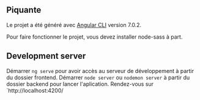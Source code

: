 ## Piquante

Le projet a été généré avec [Angular CLI](https://github.com/angular/angular-cli) version 7.0.2.

Pour faire fonctionner le projet, vous devez installer node-sass à part.

## Development server

Démarrer `ng serve` pour avoir accès au serveur de développement à partir du dossier frontend.
Démarrer `node server` ou `nodemon server` à partir du dossier backend pour lancer l'aplication.
Rendez-vous sur `http://localhost:4200/
